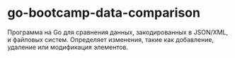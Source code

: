 # go-bootcamp-data-comparison
Программа на Go для сравнения данных, закодированных в JSON/XML, и файловых систем. Определяет изменения, такие как добавление, удаление или модификация элементов.
